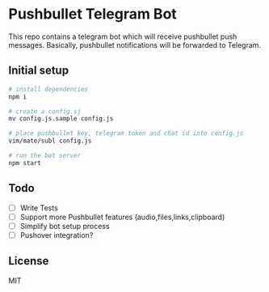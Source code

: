 # Pushbullet Telegram Bot

This repo contains a telegram bot which will receive pushbullet push messages. Basically, pushbullet notifications will be forwarded to Telegram.

## Initial setup
```bash
# install dependencies
npm i

# create a config.sj
mv config.js.sample config.js

# place pushbullet key, telegram token and chat id into config.js
vim/mate/subl config.js

# run the bot server
npm start

```

## Todo
- [ ] Write Tests
- [ ] Support more Pushbullet features (audio,files,links,clipboard)
- [ ] Simplify bot setup process
- [ ] Pushover integration?

## License
MIT

